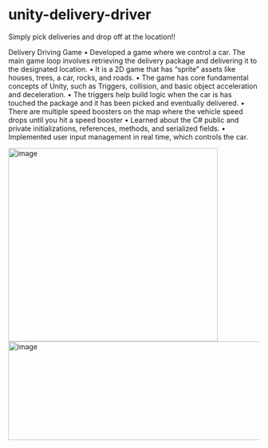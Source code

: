# unity-delivery-driver
Simply pick deliveries and drop off at the location!!

Delivery Driving Game
•	Developed a game where we control a car. The main game loop involves retrieving the delivery package and delivering it to the designated location.
•	It is a 2D game that has “sprite” assets like houses, trees, a car, rocks, and roads.
•	The game has core fundamental concepts of Unity, such as Triggers, collision, and basic object acceleration and deceleration.
•	The triggers help build logic when the car is has touched the package and it has been picked and eventually delivered.
•	There are multiple speed boosters on the map where the vehicle speed drops until you hit a speed booster
•	Learned about the C# public and private initializations, references, methods, and serialized fields.
•	Implemented user input management in real time, which controls the car.


<img width="420" height="388" alt="image" src="https://github.com/user-attachments/assets/1fb9f3c3-e447-4fed-8fbf-02c2b2422c39" />
<img width="692" height="198" alt="image" src="https://github.com/user-attachments/assets/3aa2525d-5cb3-49e2-b31f-cc9ec567fe89" />
